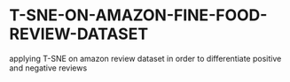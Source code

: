 # T-SNE-ON-AMAZON-FINE-FOOD-REVIEW-DATASET
applying T-SNE on amazon review dataset in order to differentiate positive and negative reviews
